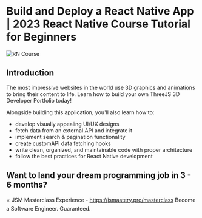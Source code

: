 # Build and Deploy a React Native App | 2023 React Native Course Tutorial for Beginners
![RN Course](https://i.ibb.co/3RqcgmW/RN-Course.png)

## Introduction
The most impressive websites in the world use 3D graphics and animations to bring their content to life. Learn how to build your own ThreeJS 3D Developer Portfolio today! 

Alongside building this application, you'll also learn how to:
- develop visually appealing UI/UX designs
- fetch data from an external API and integrate it
- implement search & pagination functionality
- create customAPI data fetching hooks
- write clean, organized, and maintainable code with proper architecture
- follow the best practices for React Native development

## Want to land your dream programming job in 3 - 6 months?
⭐ JSM Masterclass Experience - https://jsmastery.pro/masterclass
Become a Software Engineer. Guaranteed.
